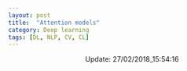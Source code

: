 ```yaml
---
layout: post
title:  "Attention models"
category: Deep learning
tags: [DL, NLP, CV, CL]
---
```






<center> Update: 27/02/2018_15:54:16</center>

  	
